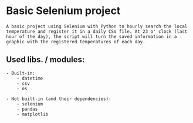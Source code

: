 # Basic Selenium project
    A basic project using Selenium with Python to hourly search the local temperature and register it in a daily CSV file. At 23 o' clock (last hour of the day), the script will turn the saved information in a graphic with the registered temperatures of each day.

## Used libs. / modules:
    - Built-in:
        - datetime
        - csv
        - os
        
    - Not built-in (and their dependencies):
        - selenium
        - pandas
        - matplotlib

